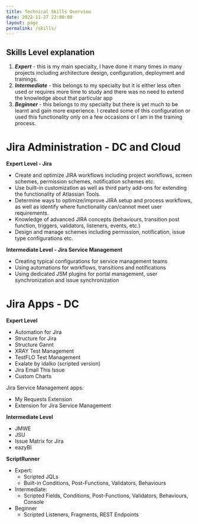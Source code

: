 ```yaml
---
title: Technical Skills Overview
date: 2022-11-27 22:00:00
layout: page
permalink: /skills/
---
```


## Skills Level explanation
1. **_Expert_** - this is my main specialty, I have done it many times in many projects including architecture design, configuration, deployment and trainings.
2. **_Intermediate_** - this belongs to my specialty but it is either less often used or requires more time to study and there was no need to extend the knowledge about that particular app
3. **_Beginner_**	- this belongs to my specialty but there is yet much to be learnt and gain more experience. I created some of this configuration or used this functionality only on a few occasions or I am in the training process.

# Jira Administration - DC and Cloud

**Expert Level - Jira**
- Create and optimize JIRA workflows including project workflows, screen schemes, permission schemes, notification schemes etc.
- Use built-in customization as well as third party add-ons for extending the functionality of Atlassian Tools.
- Determine ways to optimize/improve JIRA setup and process workflows, as well as identify where functionality can/cannot meet user requirements.
- Knowledge of advanced JIRA concepts (behaviours, transition post function, triggers, validators, listeners, events, etc.)
- Design and manage schemes including permission, notification, issue type configurations etc.

**Intermediate Level - Jira Service Management**
- Creating typical configurations for service management teams
- Using automations for workflows, transitions and notifications
- Using dedicated JSM plugins for portal management, user synchronization and issue synchronization
  
# Jira Apps - DC
**Expert Level**
- Automation for Jira
- Structure for Jira
- Structure Gannt
- XRAY Test Management
- TestFLO Test Management
- Exalate by idalko (scripted version)
- Jira Email This Issue
- Custom Charts

Jira Service Management apps:
- My Requests Extension
- Extension for Jira Service Management

**Intermediate Level**
- JMWE
- JSU
- Issue Matrix for Jira
- eazyBI

**ScriptRunner**
- Expert:
  - Scripted JQLs
  - Built-in Conditions, Post-Functions, Validators, Behaviours
- Intermediate:
  - Scripted Fields, Conditions, Post-Functions, Validators, Behaviours, Console
- Beginner
  - Scripted Listeners, Fragments, REST Endpoints